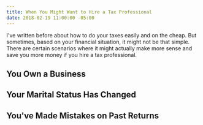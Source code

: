 ```yaml
---
title: When You Might Want to Hire a Tax Professional
date: 2018-02-19 11:00:00 -05:00
---
```


I've written before about how to do your taxes easily and on the cheap. But sometimes, based on your financial situation, it might not be that simple. There are certain scenarios where it might actually make more sense and save you more money if you hire a tax professional. 

## You Own a Business

## Your Marital Status Has Changed

## You've Made Mistakes on Past Returns